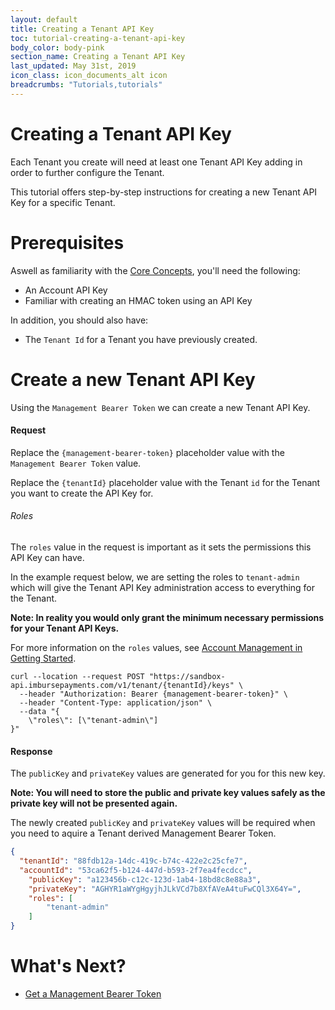 ```yaml
---
layout: default
title: Creating a Tenant API Key
toc: tutorial-creating-a-tenant-api-key
body_color: body-pink
section_name: Creating a Tenant API Key
last_updated: May 31st, 2019
icon_class: icon_documents_alt icon
breadcrumbs: "Tutorials,tutorials"
---
```

# Creating a Tenant API Key
Each Tenant you create will need at least one Tenant API Key adding in order to further configure the Tenant.

This tutorial offers step-by-step instructions for creating a new Tenant API Key for a specific Tenant.

# Prerequisites
Aswell as familiarity with the [Core Concepts](/pages/guides/core-concepts), you'll need the following:

- An Account API Key
- Familiar with creating an HMAC token using an API Key

In addition, you should also have:
- The `Tenant Id` for a Tenant you have previously created.

# Create a new Tenant API Key
Using the `Management Bearer Token` we can create a new Tenant API Key.

#### Request
Replace the `{management-bearer-token}` placeholder value with the `Management Bearer Token` value.

Replace the `{tenantId}` placeholder value with the Tenant `id` for the Tenant you want to create the API Key for.

###### Roles
The `roles` value in the request is important as it sets the permissions this API Key can have.

In the example request below, we are setting the roles to `tenant-admin` which will give the Tenant API Key administration access to everything for the Tenant.

**Note: In reality you would only grant the minimum necessary permissions for your Tenant API Keys.**

For more information on the `roles` values, see [Account Management in Getting Started](/pages/getting-started/account-management).

```curl
curl --location --request POST "https://sandbox-api.imbursepayments.com/v1/tenant/{tenantId}/keys" \
  --header "Authorization: Bearer {management-bearer-token}" \
  --header "Content-Type: application/json" \
  --data "{
	\"roles\": [\"tenant-admin\"]
}"
```

#### Response
The `publicKey` and `privateKey` values are generated for you for this new key.

**Note: You will need to store the public and private key values safely as the private key will not be presented again.**

The newly created `publicKey` and `privateKey` values will be required when you need to aquire a Tenant derived Management Bearer Token.

```json
{
  "tenantId": "88fdb12a-14dc-419c-b74c-422e2c25cfe7",
  "accountId": "53ca62f5-b124-447d-b593-2f7ea4fecdcc",
	"publicKey": "a123456b-c12c-123d-1ab4-18bd8c8e88a3",
	"privateKey": "AGHYR1aWYgHgyjhJLkVCd7b8XfAVeA4tuFwCQl3X64Y=",
    "roles": [
        "tenant-admin"
    ]
}
```

# What's Next?
- [Get a Management Bearer Token](/pages/tutorials/get-management-bearer-token)